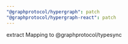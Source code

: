 ```yaml
---
"@graphprotocol/hypergraph": patch
"@graphprotocol/hypergraph-react": patch
---
```


extract Mapping to @graphprotocol/typesync
  